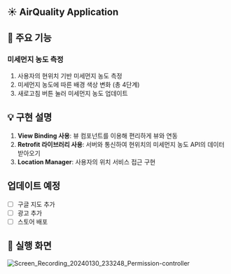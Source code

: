 ## ☀️ AirQuality Application
## 📌 주요 기능
### 미세먼지 농도 측정
1. 사용자의 현위치 기반 미세먼지 농도 측정
2. 미세먼지 농도에 따른 배경 색상 변화 (총 4단계)
3. 새로고침 버튼 눌러 미세먼지 농도 업데이트
## 💡 구현 설명
1. **View Binding 사용**: 뷰 컴포넌트를 이용해 편리하게 뷰와 연동
2. **Retrofit 라이브러리 사용**: 서버와 통신하여 현위치의 미세먼지 농도 API의 데이터 받아오기
3. **Location Manager**: 사용자의 위치 서비스 접근 구현
## 업데이트 예정
- [ ] 구글 지도 추가
- [ ] 광고 추가
- [ ] 스토어 배포
## 📱 실행 화면
![Screen_Recording_20240130_233248_Permission-controller](https://github.com/yesue2/AirQuality_App/assets/108323785/382116de-2c85-4b24-8dd3-510f7adf254a)
